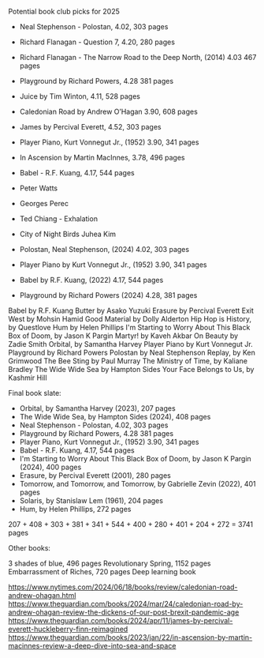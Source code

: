Potential book club picks for 2025

- Neal Stephenson - Polostan, 4.02, 303 pages
- Richard Flanagan - Question 7, 4.20, 280 pages
- Richard Flanagan - The Narrow Road to the Deep North, (2014) 4.03 467 pages
- Playground by Richard Powers, 4.28 381 pages
- Juice by Tim Winton, 4.11, 528 pages
- Caledonian Road by Andrew O’Hagan 3.90, 608 pages
- James by Percival Everett, 4.52, 303 pages
- Player Piano, Kurt Vonnegut Jr., (1952) 3.90, 341 pages
- In Ascension by Martin MacInnes, 3.78, 496 pages
- Babel - R.F. Kuang, 4.17, 544 pages
- Peter Watts
- Georges Perec
- Ted Chiang - Exhalation

- City of Night Birds Juhea Kim


- Polostan, Neal Stephenson, (2024) 4.02, 303 pages

- Player Piano by Kurt Vonnegut Jr., (1952) 3.90, 341 pages
- Babel by R.F. Kuang, (2022) 4.17, 544 pages
- Playground by Richard Powers (2024) 4.28, 381 pages

Babel by R.F. Kuang
Butter by Asako Yuzuki
Erasure by Percival Everett
Exit West by Mohsin Hamid
Good Material by Dolly Alderton
Hip Hop is History, by Questlove
Hum by Helen Phillips
I'm Starting to Worry About This Black Box of Doom, by Jason K Pargin
Martyr! by Kaveh Akbar
On Beauty by Zadie Smith
Orbital, by Samantha Harvey
Player Piano by Kurt Vonnegut Jr.
Playground by Richard Powers
Polostan by Neal Stephenson
Replay, by Ken Grimwood
The Bee Sting by Paul Murray
The Ministry of Time, by Kaliane Bradley
The Wide Wide Sea by Hampton Sides
Your Face Belongs to Us, by Kashmir Hill

Final book slate:

- Orbital, by Samantha Harvey (2023), 207 pages
- The Wide Wide Sea, by Hampton Sides (2024), 408 pages
- Neal Stephenson - Polostan, 4.02, 303 pages
- Playground by Richard Powers, 4.28 381 pages
- Player Piano, Kurt Vonnegut Jr., (1952) 3.90, 341 pages
- Babel - R.F. Kuang, 4.17, 544 pages
- I'm Starting to Worry About This Black Box of Doom, by Jason K Pargin (2024), 400 pages
- Erasure, by Percival Everett (2001), 280 pages
- Tomorrow, and Tomorrow, and Tomorrow, by Gabrielle Zevin (2022), 401 pages
- Solaris, by Stanislaw Lem (1961), 204 pages
- Hum, by Helen Phillips, 272 pages

207 + 408 + 303 + 381 + 341 + 544 + 400 + 280 + 401 + 204 + 272 = 3741 pages

Other books:

3 shades of blue, 496 pages
Revolutionary Spring, 1152 pages
Embarrassment of Riches, 720 pages
Deep learning book

https://www.nytimes.com/2024/06/18/books/review/caledonian-road-andrew-ohagan.html
https://www.theguardian.com/books/2024/mar/24/caledonian-road-by-andrew-ohagan-review-the-dickens-of-our-post-brexit-pandemic-age
https://www.theguardian.com/books/2024/apr/11/james-by-percival-everett-huckleberry-finn-reimagined
https://www.theguardian.com/books/2023/jan/22/in-ascension-by-martin-macinnes-review-a-deep-dive-into-sea-and-space

